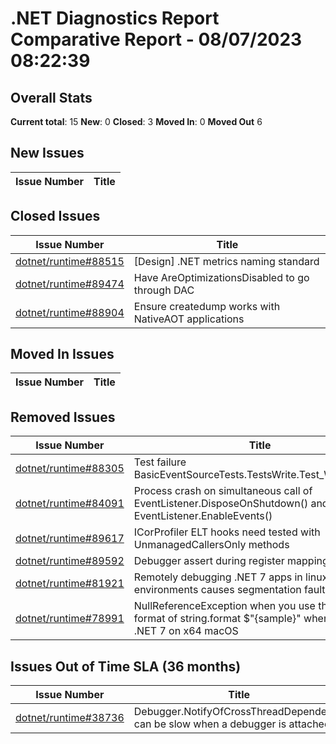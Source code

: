 # .NET Diagnostics Report Comparative Report - 08/07/2023 08:22:39

## Overall Stats

**Current total**: 15
**New**: 0
**Closed**: 3
**Moved In**: 0
**Moved Out** 6

## New Issues

| **Issue Number** | **Title** |
| :--------------: | --------- |

## Closed Issues

| **Issue Number** | **Title** |
| :--------------: | --------- |
| [dotnet/runtime#88515](https://github.com/dotnet/runtime/issues/88515) | [Design] .NET metrics naming standard |
| [dotnet/runtime#89474](https://github.com/dotnet/runtime/issues/89474) | Have AreOptimizationsDisabled to go through DAC |
| [dotnet/runtime#88904](https://github.com/dotnet/runtime/issues/88904) | Ensure createdump works with NativeAOT applications |

## Moved In Issues

| **Issue Number** | **Title** |
| :--------------: | --------- |

## Removed Issues

| **Issue Number** | **Title** |
| :--------------: | --------- |
| [dotnet/runtime#88305](https://github.com/dotnet/runtime/issues/88305) | Test failure BasicEventSourceTests.TestsWrite.Test_Write_T_ETW |
| [dotnet/runtime#84091](https://github.com/dotnet/runtime/issues/84091) | Process crash on simultaneous call of EventListener.DisposeOnShutdown() and EventListener.EnableEvents() |
| [dotnet/runtime#89617](https://github.com/dotnet/runtime/issues/89617) | ICorProfiler ELT hooks need tested with UnmanagedCallersOnly methods |
| [dotnet/runtime#89592](https://github.com/dotnet/runtime/issues/89592) | Debugger assert during register mapping |
| [dotnet/runtime#81921](https://github.com/dotnet/runtime/issues/81921) | Remotely debugging .NET 7 apps in linux-arm environments causes segmentation fault |
| [dotnet/runtime#78991](https://github.com/dotnet/runtime/issues/78991) | NullReferenceException when you use the short format of string.format $"{sample}" when debugging .NET 7 on x64 macOS |

## Issues Out of Time SLA (36 months)

| **Issue Number** | **Title** |
| :--------------: | --------- |
| [dotnet/runtime#38736](https://github.com/dotnet/runtime/issues/38736) | Debugger.NotifyOfCrossThreadDependency can be slow when a debugger is attached |

